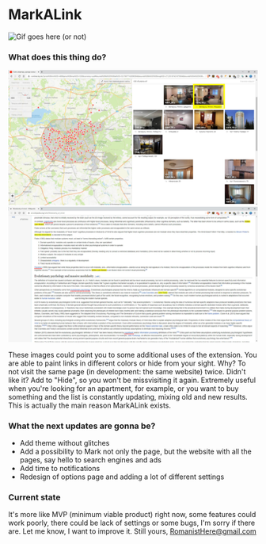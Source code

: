 # MarkALink

![Gif goes here (or not)](additional/MarkALink-low.gif)

### What does this thing do?

![Example of using 1](additional/hide.jpg)
![Example of using 2](additional/mark.jpg)

These images could point you to some additional uses of the extension. You are able to paint links in different colors or hide from your sight. Why? To not visit the same page (in development: the same website) twice. Didn't like it? Add to "Hide", so you won't be missvisiting it again. Extremely useful when you're looking for an apartment, for example, or you want to buy something and the list is constantly updating, mixing old and new results. This is actually the main reason MarkALink exists.


### What the next updates are gonna be?

- Add theme without glitches
- Add a possibility to Mark not only the page, but the website with all the pages, say hello to search engines and ads
- Add time to notifications
- Redesign of options page and adding a lot of different settings

### Current state

It's more like MVP (minimum viable product) right now, some features could work poorly, there could be lack of settings or some bugs, I'm sorry if there are. Let me know, I want to improve it. Still yours, RomanistHere@gmail.com

